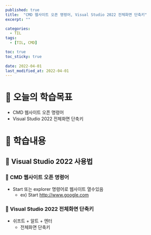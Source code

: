 ```yaml
---
published: true
title:  "CMD 웹사이트 오픈 명령어, Visual Studio 2022 전체화면 단축키"
excerpt: ""

categories:
  - TIL
tags:
  - [TIL, CMD]

toc: true
toc_sticky: true
 
date: 2022-04-01
last_modified_at: 2022-04-01
---
```


# 🤔 오늘의 학습목표
- CMD 웹사이트 오픈 명령어
- Visual Studio 2022 전체화면 단축키


# 📃 학습내용
## 📍 **Visual Studio 2022 사용법**

### 📌 **CMD 웹사이트 오픈 명령어**
- Start 또는 explorer 명령어로 웹사이트 열수있음
  - ex) Start http://www.google.com

### 📌 **Visual Studio 2022 전체화면 단축키**
- 쉬프트 + 알트 + 엔터
  - 전체화면 단축키

